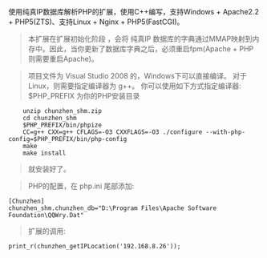 使用纯真IP数据库解析PHP的扩展，使用C++编写，支持Windows + Apache2.2 + PHP5(ZTS)、支持Linux + Nginx + PHP5(FastCGI)。

> 本扩展在扩展初始化阶段 ，会将 纯真IP 数据库的字典通过MMAP映射到内存中。因此，当你更新了数据库字典之后，必须重启fpm(Apache + PHP 则需要重启Apache)。

> 项目文件为 Visual Studio 2008 的，Windows下可以直接编译。
> 对于Linux，则需要指定编译器为 g++。
> 你可以使用如下方式指定编译器:
> $PHP\_PREFIX 为你的PHP安装目录

```
    unzip chunzhen_shm.zip
    cd chunzhen_shm
    $PHP_PREFIX/bin/phpize
    CC=g++ CXX=g++ CFLAGS=-O3 CXXFLAGS=-O3 ./configure --with-php-config=$PHP_PREFIX/bin/php-config
    make
    make install
```

> 就安装好了。

> PHP的配置，在 php.ini 尾部添加:
```
[Chunzhen]
chunzhen_shm.chunzhen_db="D:\Program Files\Apache Software Foundation\QQWry.Dat"
```

> 扩展的调用:
```
print_r(chunzhen_getIPLocation('192.168.8.26'));
```